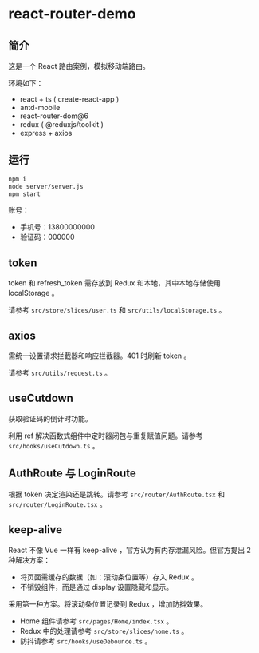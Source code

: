 # react-router-demo

## 简介

这是一个 React 路由案例，模拟移动端路由。

环境如下：

- react + ts ( create-react-app )
- antd-mobile
- react-router-dom@6
- redux ( @reduxjs/toolkit )
- express + axios

## 运行

```sh
npm i
node server/server.js
npm start
```

账号：

- 手机号：13800000000
- 验证码：000000

## token

token 和 refresh_token 需存放到 Redux 和本地，其中本地存储使用 localStorage 。

请参考 <code>src/store/slices/user.ts</code> 和  <code>src/utils/localStorage.ts</code> 。

## axios

需统一设置请求拦截器和响应拦截器。401 时刷新 token 。

请参考 <code>src/utils/request.ts</code> 。

## useCutdown

获取验证码的倒计时功能。

利用 ref 解决函数式组件中定时器闭包与重复赋值问题。请参考 <code>src/hooks/useCutdown.ts</code> 。

## AuthRoute 与 LoginRoute

根据 token 决定渲染还是跳转。请参考 <code>src/router/AuthRoute.tsx</code> 和 <code>src/router/LoginRoute.tsx</code> 。

## keep-alive

React 不像 Vue 一样有 keep-alive ，官方认为有内存泄漏风险。但官方提出 2 种解决方案：

- 将页面需缓存的数据（如：滚动条位置等）存入 Redux 。
- 不销毁组件，而是通过 display 设置隐藏和显示。 

采用第一种方案。将滚动条位置记录到 Redux ，增加防抖效果。

- Home 组件请参考 <code>src/pages/Home/index.tsx</code> 。
- Redux 中的处理请参考 <code>src/store/slices/home.ts</code> 。
- 防抖请参考 <code>src/hooks/useDebounce.ts</code> 。
